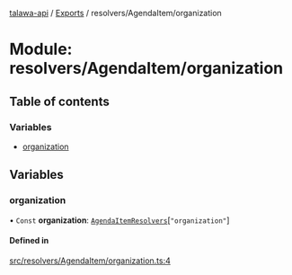 [talawa-api](../README.md) / [Exports](../modules.md) / resolvers/AgendaItem/organization

# Module: resolvers/AgendaItem/organization

## Table of contents

### Variables

- [organization](resolvers_AgendaItem_organization.md#organization)

## Variables

### organization

• `Const` **organization**: [`AgendaItemResolvers`](types_generatedGraphQLTypes.md#agendaitemresolvers)[``"organization"``]

#### Defined in

[src/resolvers/AgendaItem/organization.ts:4](https://github.com/PalisadoesFoundation/talawa-api/blob/095495b/src/resolvers/AgendaItem/organization.ts#L4)
